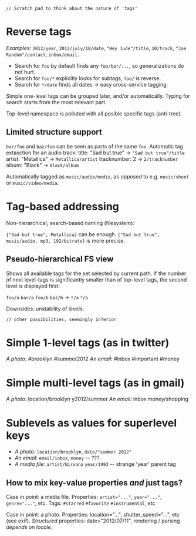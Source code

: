     // Scratch pad to think about the nature of 'tags' 

# Reverse tags

*Examples:* `2012/year`, `2012/july/10/date`, `"Hey Jude"/title`, `10/track`, 
  `"Joe Random"/contact`, `inbox/email`.

* Search for `foo` by default finds any `foo/bar/...`, so generalizations do not hurt.
* Search for `foo/*` explicitly looks for subtags, `foo/` is reverse.
* Search for `*/date` finds all dates -> easy cross-service tagging.

Simple one-level tags can be grouped later, and/or automatically.
Typing for search starts from the most relevant part.

Top-level namespace is polluted with all posible specific tags (anti-tree).

## Limited structure support

`bar/foo` and `baz/foo` can be seen as parts of the same `foo`.
Automatic tag extaxction for an audio track:
title: "Sad but true" -> `"Sad but true"/title`
artist: "Metallica" -> `Metallica/artist`
tracknumber: 2 -> `2/tracknumber`
album: "Black" -> `Black/album`

Automatically tagged as `music/audio/media`, as opposed to e.g. `music/sheet` or
`music/video/media`.

# Tag-based addressing

Non-hierarchical, search-based naming (filesystem):

`{"Sad but true", Metallica}` can be enough.
`{"Sad but true", music/audio, mp3, 192/bitrate}` is more precise.

## Pseudo-hierarchical FS view 
Shows all available tags for the set selected by current path. If the number of
next level-tags is significantly smaller than of top-level tags, the second
level is displayed first:

`foo/a` `bar/a` `foo/b` `baz/b` -> `*/a` `*/b`

Downsides: unstability of levels.


    // other possibilities, seemingly inferior

# Simple 1-level tags (as in twitter)

*A photo:* #brooklyn #summer2012
*An email:* #inbox #important #money

# Simple multi-level tags (as in gmail)

*A photo:* location/brooklyn y2012/summer
*An email:* inbox money/shopping

# Sublevels as values for superlevel keys

* *A photo:* `location/brooklyn`, `date/"summer 2012"`
* *An email:* `email/inbox`, `money` -- ???
* *A media file:* `artist/Nirvana` `year/1993` -- strange 'year' parent tag

## How to mix key-value properties *and* just tags?

Case in point: a media file.
Properties: `artist="..."`, `year="..."`, `genre="..."`, etc.
Tags: `#starred` `#favorite` `#instrumental`, etc

Case in point: a photo.
Properties: location="...", shutter_speed="...", etc (see exif).
*Structured* properties: date="2012/07/11", rendering / parsing *depends on locale*.

